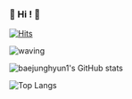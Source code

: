 ### 👋         Hi !       👋


[![Hits](https://hits.seeyoufarm.com/api/count/incr/badge.svg?url=https%3A%2F%2Fgithub.com%2Fbaejunghyun1%2Fhit-counter&count_bg=%237D19BE&title_bg=%23864E1E&icon=furrynetwork.svg&icon_color=%23F4F4F4&title=hits&edge_flat=false)](https://hits.seeyoufarm.com)


![waving](https://capsule-render.vercel.app/api?type=waving&height=200&text=Welcome!&fontAlign=80&fontAlignY=40&fontColor=4D377B&color=0:C2B280,100:B5651D)




![baejunghyun1's GitHub stats](https://github-readme-stats.vercel.app/api?username=baejunghyun1&hide=contribs,prs&show_icons=true&theme=graywhite)


![Top Langs](https://github-readme-stats.vercel.app/api/top-langs/?username=baejunghyun1\&layout=compact)
